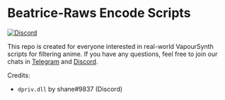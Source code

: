 # Beatrice-Raws Encode Scripts
[![Discord](https://img.shields.io/discord/428880679695024138.svg?logo=Discord)](https://discordapp.gg/428880679695024138)

This repo is created for everyone interested in real-world VapourSynth scripts for filtering anime.
If you have any questions, feel free to join our chats in [Telegram](https://t.me/BeatriceRaw) and [Discord](https://discordapp.com/invite/R4Hsntp).

Credits:
- `dpriv.dll` by shane#9837 (Discord)
